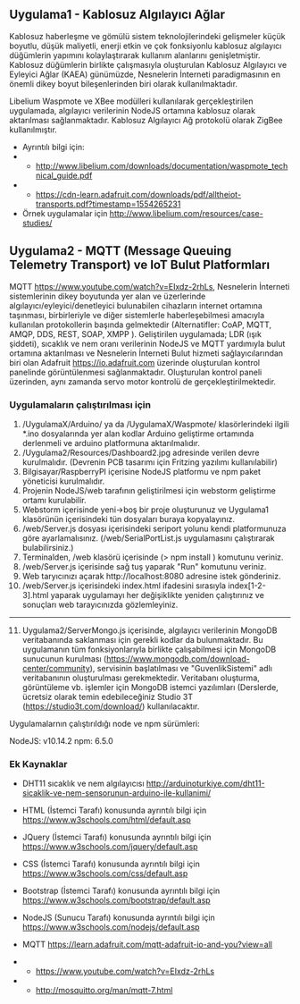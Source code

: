 ## Uygulama1 - Kablosuz Algılayıcı Ağlar

Kablosuz haberleşme ve gömülü sistem teknolojilerindeki gelişmeler küçük boyutlu, düşük maliyetli, enerji etkin 
ve çok fonksiyonlu kablosuz algılayıcı düğümlerin yapımını kolaylaştırarak kullanım alanlarını genişletmiştir. 
Kablosuz düğümlerin birlikte çalışmasıyla oluşturulan Kablosuz Algılayıcı ve Eyleyici Ağlar (KAEA) günümüzde, 
Nesnelerin İnterneti paradigmasının en önemli dikey boyut bileşenlerinden biri olarak kullanılmaktadır. 

Libelium Waspmote ve XBee modülleri kullanılarak gerçekleştirilen uygulamada, algılayıcı verilerinin
NodeJS ortamına kablosuz olarak aktarılması sağlanmaktadır. Kablosuz Algılayıcı Ağ protokolü olarak ZigBee kullanılmıştır.
* Ayrıntılı bilgi için:
* * <http://www.libelium.com/downloads/documentation/waspmote_technical_guide.pdf>
* * <https://cdn-learn.adafruit.com/downloads/pdf/alltheiot-transports.pdf?timestamp=1554265231>
* Örnek uygulamalar için <http://www.libelium.com/resources/case-studies/>

## Uygulama2 - MQTT (Message Queuing Telemetry Transport) ve IoT Bulut Platformları

MQTT <https://www.youtube.com/watch?v=EIxdz-2rhLs>, Nesnelerin İnterneti sistemlerinin dikey boyutunda yer alan ve üzerlerinde algılayıcı/eyleyici/denetleyici 
bulunabilen cihazların internet ortamına taşınması, birbirleriyle ve diğer sistemlerle haberleşebilmesi amacıyla kullanılan 
protokollerin başında gelmektedir (Alternatifler: CoAP, MQTT, AMQP, DDS, REST, SOAP, XMPP ). Geliştirilen uygulamada; LDR (ışık şiddeti), sıcaklık ve nem oranı verilerinin
NodeJS ve MQTT yardımıyla bulut ortamına aktarılması ve Nesnelerin İnterneti Bulut hizmeti sağlayıcılarından 
biri olan Adafruit <https://io.adafruit.com> üzerinde oluşturulan kontrol panelinde görüntülenmesi sağlanmaktadır.
Oluşturulan kontrol paneli üzerinden, aynı zamanda servo motor kontrolü de gerçekleştirilmektedir.

### Uygulamaların çalıştırılması için

1. /UygulamaX/Arduino/ ya da /UygulamaX/Waspmote/ klasörlerindeki ilgili *.ino dosyalarında yer alan kodlar Arduino geliştirme ortamında derlenmeli ve arduino platformuna aktarılmalıdır.
2. /Uygulama2/Resources/Dashboard2.jpg adresinde verilen devre kurulmalıdır. (Devrenin PCB tasarımı için Fritzing yazılımı kullanılabilir)
3. Bilgisayar/RaspberryPI içerisine NodeJS platformu ve npm paket yöneticisi kurulmalıdır.
4. Projenin NodeJS/web tarafının geliştirilmesi için webstorm geliştirme ortamı kurulabilir.
5. Webstorm içerisinde yeni->boş bir proje oluşturunuz ve Uygulama1 klasörünün içerisindeki tün dosyaları buraya kopyalayınız.
6. /web/Server.js dosyası içerisindeki seriport yolunu kendi platformunuza göre ayarlamalısınız. (/web/SerialPortList.js uygulamasını çalıştırarak bulabilirsiniz.)
7. Terminalden, /web klasörü içerisinde (> npm install ) komutunu veriniz.
8. /web/Server.js içerisinde sağ tuş yaparak "Run" komutunu veriniz.
9. Web taryıcınızı açarak http://localhost:8080 adresine istek gönderiniz.
10. /web/Server.js içerisindeki index.html ifadesini sırasıyla index[1-2-3].html yaparak uygulamayı her değişiklikte yeniden çalıştırınız ve sonuçları web tarayıcınızda  gözlemleyiniz. 
---
11. Uygulama2/ServerMongo.js içerisinde, algılayıcı verilerinin MongoDB veritabanında saklanması için gerekli kodlar da bulunmaktadır. Bu uygulamanın 
tüm fonksiyonlarıyla birlikte çalışabilmesi için MongoDB sunucunun kurulması (<https://www.mongodb.com/download-center/community>), servisinin başlatılması ve "GuvenlikSistemi"
 adlı veritabanının oluşturulması gerekmektedir. Veritabanı oluşturma, görüntüleme vb. işlemler için MongoDB istemci yazılımları (Derslerde, ücretsiz
 olarak temin edebileceğiniz Studio 3T (<https://studio3t.com/download/>) kullanılacaktır.


Uygulamalarnın çalıştırıldığı node ve npm sürümleri:

NodeJS: v10.14.2
npm: 6.5.0

### Ek Kaynaklar

* DHT11 sıcaklık ve nem algılayıcısı <http://arduinoturkiye.com/dht11-sicaklik-ve-nem-sensorunun-arduino-ile-kullanimi/>

* HTML (İstemci Tarafı) konusunda ayrıntılı bilgi için <https://www.w3schools.com/html/default.asp>

* JQuery (İstemci Tarafı) konusunda ayrıntılı bilgi için <https://www.w3schools.com/jquery/default.asp>

* CSS (İstemci Tarafı) konusunda ayrıntılı bilgi için <https://www.w3schools.com/css/default.asp>

* Bootstrap (İstemci Tarafı) konusunda ayrıntılı bilgi için <https://www.w3schools.com/bootstrap/default.asp>

* NodeJS (Sunucu Tarafı) konusunda ayrıntılı bilgi için <https://www.w3schools.com/nodejs/default.asp>

* MQTT <https://learn.adafruit.com/mqtt-adafruit-io-and-you?view=all> 
* * <https://www.youtube.com/watch?v=EIxdz-2rhLs> 
* * <http://mosquitto.org/man/mqtt-7.html>

